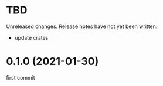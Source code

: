 TBD
===
Unreleased changes. Release notes have not yet been written.

* update crates

0.1.0 (2021-01-30)
=====

first commit
